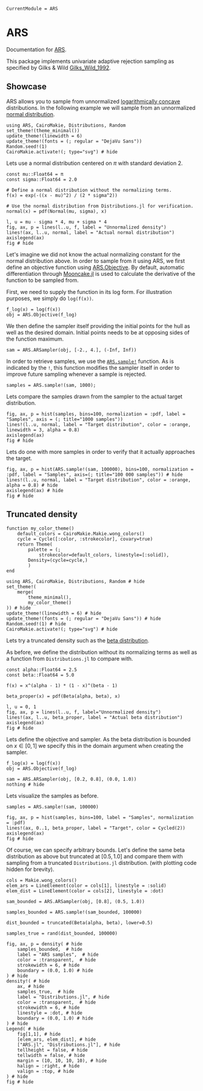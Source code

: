 ```@meta
CurrentModule = ARS
```

# ARS

Documentation for [ARS](https://github.com/Eliassj/ARS.jl).

This package implements univariate adaptive rejection sampling as specified by Gilks & Wild [Gilks_Wild_1992](@cite).


## Showcase

ARS allows you to sample from unnormalized [logarithmically concave](https://en.wikipedia.org/wiki/Logarithmically_concave_function) distributions. In the following example we will sample from an unnormalized [normal distribution](https://en.wikipedia.org/wiki/Normal_distribution).

```@example 1
using ARS, CairoMakie, Distributions, Random
set_theme!(theme_minimal())
update_theme!(linewidth = 6)
update_theme!(fonts = (; regular = "DejaVu Sans"))
Random.seed!(1)
CairoMakie.activate!(; type="svg") # hide
```

Lets use a normal distribution centered on $\pi$ with standard deviation 2.

```@example 1
const mu::Float64 = π
const sigma::Float64 = 2.0

# Define a normal distribution without the normalizing terms.
f(x) = exp(-((x - mu)^2) / (2 * sigma^2))

# Use the normal distribution from Distributions.jl for verification.
normal(x) = pdf(Normal(mu, sigma), x)

l, u = mu - sigma * 4, mu + sigma * 4
fig, ax, p = lines(l..u, f, label = "Unnormalized density")
lines!(ax, l..u, normal, label = "Actual normal distribution")
axislegend(ax)
fig # hide
```

Let's imagine we did not know the actual normalizing constant for the normal distribution above. In order to sample from it using ARS, we first define an objective function using [ARS.Objective](@ref). By default, automatic differentiation through [Mooncake.jl](https://github.com/chalk-lab/Mooncake.jl) is used to calculate the derivative of the function to be sampled from.

First, we need to supply the function in its log form. For illustration purposes, we simply do `log(f(x))`.

```@example 1
f_log(x) = log(f(x))
obj = ARS.Objective(f_log)
```

We then define the sampler itself providing the initial points for the hull as well as the desired domain. Initial points needs to be at opposing sides of the function maximum.

```@example 1
sam = ARS.ARSampler(obj, [-2., 4.], (-Inf, Inf))
```

In order to retrieve samples, we use the [`ARS.sample!`](@ref) function. As is indicated by the `!`, this function modifies the sampler itself in order to improve future sampling whenever a sample is rejected.

```@example 1
samples = ARS.sample!(sam, 1000);
```

Lets compare the samples drawn from the sampler to the actual target distribution.

```@example 1
fig, ax, p = hist(samples, bins=100, normalization = :pdf, label = "Samples", axis = (; title="1000 samples"))
lines!(l..u, normal, label = "Target distribution", color = :orange, linewidth = 3, alpha = 0.8)
axislegend(ax)
fig # hide
```

Lets do one with more samples in order to verify that it actually approaches the target.

```@example 1
fig, ax, p = hist(ARS.sample!(sam, 100000), bins=100, normalization = :pdf, label = "Samples", axis=(; title="100 000 samples")) # hide
lines!(l..u, normal, label = "Target distribution", color = :orange, alpha = 0.8) # hide
axislegend(ax) # hide
fig # hide
```

## Truncated density

```@setup 2
function my_color_theme()
    default_colors = CairoMakie.Makie.wong_colors()
    cycle = Cycle([:color, :strokecolor], covary=true)
    return Theme(
        palette = (; 
            strokecolor=default_colors, linestyle=[:solid]),
        Density=(cycle=cycle,)
        )
end
```


```@setup 2
using ARS, CairoMakie, Distributions, Random # hide
set_theme!(
    merge(
        theme_minimal(),
        my_color_theme()
)) # hide
update_theme!(linewidth = 6) # hide
update_theme!(fonts = (; regular = "DejaVu Sans")) # hide
Random.seed!(1) # hide
CairoMakie.activate!(; type="svg") # hide
```

Lets try a truncated density such as the [beta distribution](https://en.wikipedia.org/wiki/Beta_distribution).

As before, we define the distribution without its normalizing terms as well as a function from `Distributions.jl` to compare with.

```@example 2
const alpha::Float64 = 2.5
const beta::Float64 = 5.0

f(x) = x^(alpha - 1) * (1 - x)^(beta - 1)

beta_proper(x) = pdf(Beta(alpha, beta), x)

l, u = 0, 1
fig, ax, p = lines(l..u, f, label="Unnormalized density")
lines!(ax, l..u, beta_proper, label = "Actual beta distribution")
axislegend(ax)
fig # hide
```

Lets define the objective and sampler. As the beta distribution is bounded on $x \in [0, 1]$ we specify this in the domain argument when creating the sampler.

```@example 2
f_log(x) = log(f(x))
obj = ARS.Objective(f_log)

sam = ARS.ARSampler(obj, [0.2, 0.8], (0.0, 1.0))
nothing # hide
```

Lets visualize the samples as before.


```@example 2
samples = ARS.sample!(sam, 100000)

fig, ax, p = hist(samples, bins=100, label = "Samples", normalization = :pdf)
lines!(ax, 0..1, beta_proper, label = "Target", color = Cycled(2))
axislegend(ax)
fig # hide
```

Of course, we can specify arbitrary bounds. Let's define the same beta distribution as above but truncated at $[0.5, 1.0]$ and compare them with sampling from a truncated `Distributions.jl` distribution. (with plotting code hidden for brevity).

```@setup 2
cols = Makie.wong_colors()
elem_ars = LineElement(color = cols[1], linestyle = :solid)
elem_dist = LineElement(color = cols[2], linestyle = :dot)
```

```@example 2
sam_bounded = ARS.ARSampler(obj, [0.8], (0.5, 1.0))

samples_bounded = ARS.sample!(sam_bounded, 100000)

dist_bounded = truncated(Beta(alpha, beta), lower=0.5)

samples_true = rand(dist_bounded, 100000)

fig, ax, p = density( # hide
    samples_bounded,  # hide
    label = "ARS samples",  # hide
    color = :transparent,  # hide
    strokewidth = 6, # hide
    boundary = (0.0, 1.0) # hide
) # hide
density!( # hide
    ax, # hide
    samples_true,  # hide
    label = "Distributions.jl", # hide
    color = :transparent,  # hide
    strokewidth = 6, # hide
    linestyle = :dot, # hide
    boundary = (0.0, 1.0) # hide
) # hide
Legend( # hide
    fig[1,1], # hide
    [elem_ars, elem_dist], # hide
    ["ARS.jl", "Distributions.jl"], # hide
    tellheight = false, # hide
    tellwidth = false, # hide
    margin = (10, 10, 10, 10), # hide
    halign = :right, # hide
    valign = :top, # hide
) # hide
fig # hide
```

